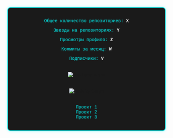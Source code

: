 <!-- Старт футуристической рамки -->
<div style="border: 2px solid #00ffff; padding: 20px; border-radius: 10px; background-color: #1a1a1a; box-shadow: 0 0 10px rgba(0, 255, 255, 0.3);">
  <!-- Блок с общей статистикой -->
  <div style="color: #00ffff; font-family: 'Courier New', monospace; font-size: 14px; text-align: center; margin-bottom: 20px;">
    <p>Общее количество репозиториев: <strong style="color: #ffffff;">X</strong></p>
    <p>Звезды на репозиториях: <strong style="color: #ffffff;">Y</strong></p>
    <p>Просмотры профиля: <strong style="color: #ffffff;">Z</strong></p>
    <p>Коммиты за месяц: <strong style="color: #ffffff;">W</strong></p>
    <p>Подписчики: <strong style="color: #ffffff;">V</strong></p>
  </div>

  <hr style="border-color: #00ffff;">

  <!-- Блок с языками программирования -->
  <div style="text-align: center; margin-bottom: 20px;">
    <img src="https://github-readme-stats.vercel.app/api/top-langs/?username=Alex94a&langs_count=5&layout=compact&hide=html,css&theme=dark" alt="Top Languages" />
  </div>

  <hr style="border-color: #00ffff;">

  <!-- Блок с графиком активности -->
  <div style="text-align: center; margin-bottom: 20px;">
    <img src="https://activity-graph.herokuapp.com/graph?username=Alex94a&bg_color=1a1a1a&color=00ffff&line=00ffff&point=ffffff&area=true&hide_border=true" alt="Activity Graph">
  </div>

  <hr style="border-color: #00ffff;">

  <!-- Блок с проектами -->
  <div style="color: #cccccc; font-family: 'Courier New', monospace; font-size: 14px; text-align: center;">
    <ul style="list-style-type: none; padding: 0;">
      <li><a href="ссылка_на_репозиторий_1" style="color: #00ffff; text-decoration: none;">Проект 1</a></li>
      <li><a href="ссылка_на_репозиторий_2" style="color: #00ffff; text-decoration: none;">Проект 2</a></li>
      <li><a href="ссылка_на_репозиторий_3" style="color: #00ffff; text-decoration: none;">Проект 3</a></li>
    </ul>
  </div>
</div>
<!-- Конец футуристической рамки -->
